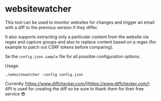 # websitewatcher

This tool can be used to monitor websites for changes and trigger an email with a diff to the previous version if they differ.

It also supports extracting only a particular content from the website via regex and capture groups and also to replace content based on a regex (for example to patch out CSRF tokens before comparing).

Se the `config.json.sample` file for all possible configuration options.

Usage:

```
./websitewatcher -config config.json
```

Currently [https://www.diffchecker.com/](https://www.diffchecker.com/) API is used for creating the diff so be sure to thank them for their free service 😎
